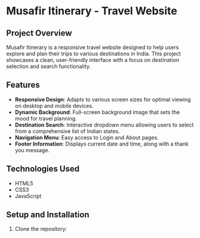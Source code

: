 # Musafir Itinerary - Travel Website

## Project Overview

Musafir Itinerary is a responsive travel website designed to help users explore and plan their trips to various destinations in India. This project showcases a clean, user-friendly interface with a focus on destination selection and search functionality.

## Features

- **Responsive Design**: Adapts to various screen sizes for optimal viewing on desktop and mobile devices.
- **Dynamic Background**: Full-screen background image that sets the mood for travel planning.
- **Destination Search**: Interactive dropdown menu allowing users to select from a comprehensive list of Indian states.
- **Navigation Menu**: Easy access to Login and About pages.
- **Footer Information**: Displays current date and time, along with a thank you message.

## Technologies Used

- HTML5
- CSS3
- JavaScript

## Setup and Installation

1. Clone the repository:

